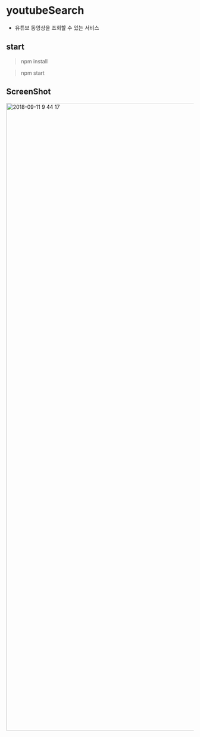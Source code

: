 # youtubeSearch

* 유튜브 동영상을 조회할 수 있는 서비스

## start
> npm install

> npm start

## ScreenShot
<img width="1680" alt="2018-09-11 9 44 17" src="https://user-images.githubusercontent.com/26926312/45360929-db9a0600-b60b-11e8-8cc2-b1fd0a23a889.png">
